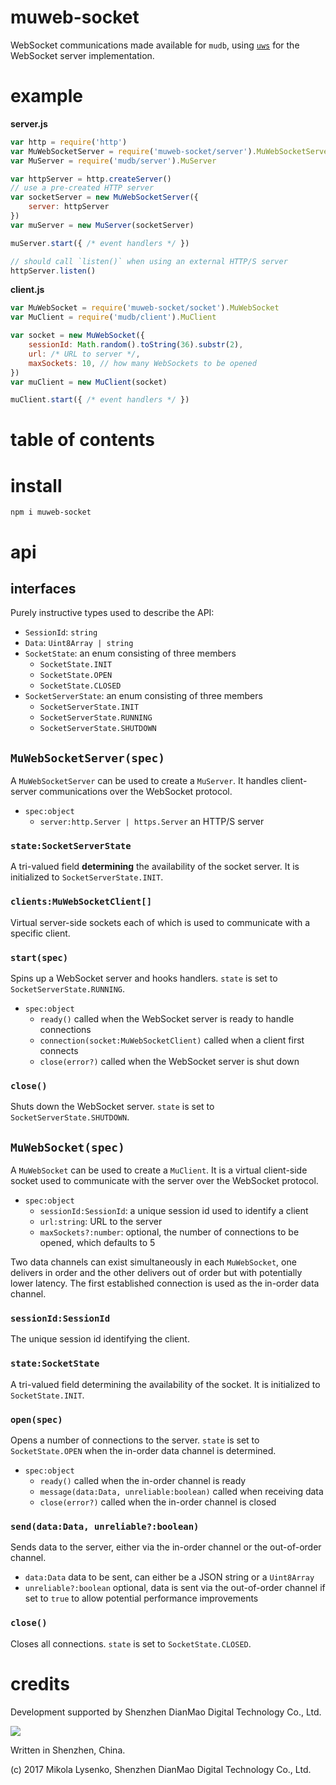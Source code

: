 # muweb-socket
WebSocket communications made available for `mudb`, using [`uws`](https://github.com/uNetworking/uWebSockets) for the WebSocket server implementation.

# example

**server.js**

```javascript
var http = require('http')
var MuWebSocketServer = require('muweb-socket/server').MuWebSocketServer
var MuServer = require('mudb/server').MuServer

var httpServer = http.createServer()
// use a pre-created HTTP server
var socketServer = new MuWebSocketServer({
    server: httpServer
})
var muServer = new MuServer(socketServer)

muServer.start({ /* event handlers */ })

// should call `listen()` when using an external HTTP/S server
httpServer.listen()
```

**client.js**

```javascript
var MuWebSocket = require('muweb-socket/socket').MuWebSocket
var MuClient = require('mudb/client').MuClient

var socket = new MuWebSocket({
    sessionId: Math.random().toString(36).substr(2),
    url: /* URL to server */,
    maxSockets: 10, // how many WebSockets to be opened
})
var muClient = new MuClient(socket)

muClient.start({ /* event handlers */ })
```

# table of contents

# install #

```
npm i muweb-socket
```

# api #

## interfaces ##

Purely instructive types used to describe the API:
* `SessionId`: `string`
* `Data`: `Uint8Array | string`
* `SocketState`: an enum consisting of three members
    * `SocketState.INIT`
    * `SocketState.OPEN`
    * `SocketState.CLOSED`
* `SocketServerState`: an enum consisting of three members
    * `SocketServerState.INIT`
    * `SocketServerState.RUNNING`
    * `SocketServerState.SHUTDOWN`

## `MuWebSocketServer(spec)` ##
A `MuWebSocketServer` can be used to create a `MuServer`.  It handles client-server communications over the WebSocket protocol.

* `spec:object`
    * `server:http.Server | https.Server` an HTTP/S server

### `state:SocketServerState` ###
A tri-valued field **determining** the availability of the socket server.  It is initialized to `SocketServerState.INIT`.

### `clients:MuWebSocketClient[]` ###
Virtual server-side sockets each of which is used to communicate with a specific client.

### `start(spec)` ###
Spins up a WebSocket server and hooks handlers.  `state` is set to `SocketServerState.RUNNING`.

* `spec:object`
    * `ready()` called when the WebSocket server is ready to handle connections
    * `connection(socket:MuWebSocketClient)` called when a client first connects
    * `close(error?)` called when the WebSocket server is shut down

### `close()` ###
Shuts down the WebSocket server.  `state` is set to `SocketServerState.SHUTDOWN`.

## `MuWebSocket(spec)` ##
A `MuWebSocket` can be used to create a `MuClient`.  It is a virtual client-side socket used to communicate with the server over the WebSocket protocol.

* `spec:object`
    * `sessionId:SessionId`: a unique session id used to identify a client
    * `url:string`: URL to the server
    * `maxSockets?:number`: optional, the number of connections to be opened, which defaults to 5

Two data channels can exist simultaneously in each `MuWebSocket`, one delivers in order and the other delivers out of order but with potentially lower latency.  The first established connection is used as the in-order data channel.

### `sessionId:SessionId` ###
The unique session id identifying the client.

### `state:SocketState` ###
A tri-valued field determining the availability of the socket.  It is initialized to `SocketState.INIT`.

### `open(spec)` ###
Opens a number of connections to the server. `state` is set to `SocketState.OPEN` when the in-order data channel is determined.

* `spec:object`
    * `ready()` called when the in-order channel is ready
    * `message(data:Data, unreliable:boolean)` called when receiving data
    * `close(error?)` called when the in-order channel is closed

### `send(data:Data, unreliable?:boolean)` ###
Sends data to the server, either via the in-order channel or the out-of-order channel.

* `data:Data` data to be sent, can either be a JSON string or a `Uint8Array`
* `unreliable?:boolean` optional, data is sent via the out-of-order channel if set to `true` to allow potential performance improvements

### `close()` ###
Closes all connections.  `state` is set to `SocketState.CLOSED`.

# credits
Development supported by Shenzhen DianMao Digital Technology Co., Ltd.

<img src="https://raw.githubusercontent.com/mikolalysenko/mudb/master/img/logo.png" />

Written in Shenzhen, China.

(c) 2017 Mikola Lysenko, Shenzhen DianMao Digital Technology Co., Ltd.
